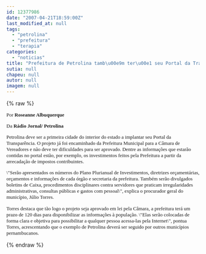 ```yaml
---
id: 12377986
date: "2007-04-21T18:59:00Z"
last_modified_at: null
tags:
  - "petrolina"
  - "prefeitura"
  - "terapia"
categories:
  - "noticias"
title: "Prefeitura de Petrolina tamb\u00e9m ter\u00e1 seu Portal da Transpar\u00eancia"
sutia: null
chapeu: null
autor: null
imagem: null
---
```

{% raw %}
<p><P><FONT size=2><FONT size=2></p>
<p><DIV id=corpo style=\"FONT-SIZE: 90%\"></p>
<p><P><FONT face=Verdana><FONT size=2>Por <STRONG>Roseanne Albuquerque</STRONG></FONT></FONT></P></p>
<p><P><FONT face=Verdana><FONT size=2>Da <STRONG>Rádio Jornal/ Petrolina</STRONG></FONT></FONT></P></p>
<p><P><FONT face=Verdana size=2>Petrolina deve ser a primeira cidade do interior do estado a implantar seu Portal da Transparência. O projeto já foi encaminhado da Prefeitura Municipal para a Câmara de Vereadores e não deve ter dificuldades para ser aprovado. Dentre as informações que estarão contidas no portal estão, por exemplo, os investimentos feitos pela Prefeitura a partir da arrecadação de impostos contribuintes.</FONT></P></p>
<p><P><FONT face=Verdana size=2>\"Serão apresentados os números do Plano Plurianual de Investimentos, diretrizes orçamentárias, orçamentos e informações de cada órgão e secretaria da prefeitura. Também serão divulgados boletins de Caixa, procedimentos disciplinares contra servidores que praticam irregularidades administrativas, consultas públicas e gastos com pessoal\", explica o procurador geral do município, Júlio Torres.</FONT></P></p>
<p><P></FONT></FONT><FONT face=Verdana size=2>Torres destaca que tão logo o projeto seja aprovado em lei pela Câmara, a prefeitura terá um prazo de 120 dias para disponibilizar as informações à população. \"Elas serão colocadas de forma clara e objetiva para possibilitar a qualquer pessoa acessa-las pela Internet\", pontua Torres, acrescentando que o exemplo de Petrolina deverá ser seguido por outros municípios pernambucanos.</FONT></P></DIV> </p>
{% endraw %}